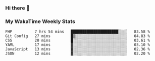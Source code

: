 ### Hi there 👋

<!--
**royschrauwen/royschrauwen** is a ✨ _special_ ✨ repository because its `README.md` (this file) appears on your GitHub profile.

Here are some ideas to get you started:

- 🔭 I’m currently working on ...
- 🌱 I’m currently learning ...
- 👯 I’m looking to collaborate on ...
- 🤔 I’m looking for help with ...
- 💬 Ask me about ...
- 📫 How to reach me: ...
- 😄 Pronouns: ...
- ⚡ Fun fact: ...
-->


### My WakaTime Weekly Stats
<!--START_SECTION:waka-->

```text
PHP          7 hrs 54 mins   █████████████████████░░░░   83.58 %
Git Config   27 mins         █▒░░░░░░░░░░░░░░░░░░░░░░░   04.83 %
CSS          20 mins         █░░░░░░░░░░░░░░░░░░░░░░░░   03.61 %
YAML         17 mins         ▓░░░░░░░░░░░░░░░░░░░░░░░░   03.10 %
JavaScript   13 mins         ▓░░░░░░░░░░░░░░░░░░░░░░░░   02.36 %
JSON         12 mins         ▓░░░░░░░░░░░░░░░░░░░░░░░░   02.20 %
```

<!--END_SECTION:waka-->
